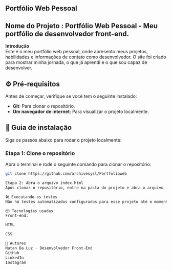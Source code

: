 ## Portfólio Web Pessoal


## Nome do Projeto : Portfólio Web Pessoal - Meu portfólio de desenvolvedor front-end.

 **Introdução**  
Este é o meu portfólio web pessoal, onde apresento meus projetos, habilidades e informações de contato como desenvolvedor. O site foi criado para mostrar minha jornada, o que já aprendi e o que sou capaz de desenvolver.

## ⚙️ **Pré-requisitos**
Antes de começar, verifique se você tem o seguinte instalado:

- **Git**: Para clonar o repositório.
- **Um navegador de internet**: Para visualizar o projeto localmente.

## 🔨 **Guia de instalação**
Siga os passos abaixo para rodar o projeto localmente:

### Etapa 1: Clone o repositório
Abra o terminal e rode o seguinte comando para clonar o repositório:

```bash
git clone https://github.com/archivesysl/Portfolioweb

Etapa 2: Abra o arquivo index.html
Após clonar o repositório, entre na pasta do projeto e abra o arquivo index.html no seu navegador.

🛠️ Executando os testes
Não há testes automatizados configurados para esse projeto até o momento, mas você pode testar visualmente o site ao abrir o arquivo index.html no navegador.

📦 Tecnologias usadas
Front-end:

HTML

CSS

👷 Autores
Natan Da Luz - Desenvolvedor Front-End
GitHub
LinkedIn
Instagram

